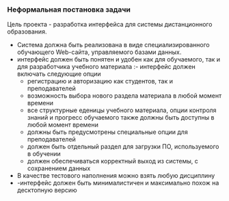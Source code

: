### Неформальная постановка задачи

Цель проекта - разработка   интерфейса для системы дистанционного образования.
- Система должна быть реализована  в виде специализированного обучающего Web-сайта, управляемого базами данных.
- интерфейс должен быть понятен и удобен как для обучаемого, так и для разработчика учебного материала
:- интерфейс должен включать следующие  опции
	* регистрацию и авторизацию как студентов, так и преподавателей
	* возможность выбора нового раздела  материала в любой момент времени
	* все структурные еденицы учебного материала, опции контроля знаний  и прогресс обучаемого также должны быть доступны в любой момент времени
	* должны быть предусмотрены специальные опции для преподавателей 
	* должен быть отдельный раздел для загрузки ПО, используемого в обучении
	* должен обеспечиваться корректный выход из системы, с сохранением данных
- В качестве тестового наполнения можно взять любую дисциплину
- -интерфейс должен быть минималистичен и максимально похож на десктопную версию